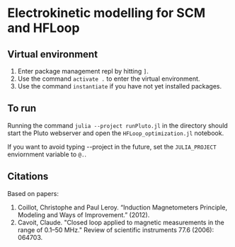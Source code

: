 # Electrokinetic modelling for SCM and HFLoop

## Virtual environment
  1. Enter package management repl by hitting `]`.
  2. Use the command `activate .` to enter the virtual environment.
  3. Use the command `instantiate` if you have not yet installed packages.

## To run
Running the command `julia --project runPluto.jl` in the directory should start the Pluto webserver and open the `HFLoop_optimization.jl` notebook.

If you want to avoid typing --project in the future, set the `JULIA_PROJECT` enviornment variable to `@.`.

## Citations
Based on papers:
1. Coillot, Christophe and Paul Leroy. “Induction Magnetometers Principle, Modeling and Ways of Improvement.” (2012).
2. Cavoit, Claude. "Closed loop applied to magnetic measurements in the range of 0.1–50 MHz." Review of scientific instruments 77.6 (2006): 064703.


